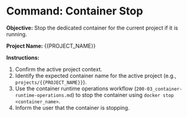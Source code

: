 # Command: Container Stop

**Objective:** Stop the dedicated container for the current project if it is running.

**Project Name:** {{PROJECT_NAME}}

**Instructions:**
1. Confirm the active project context.
2. Identify the expected container name for the active project (e.g., `projects/{{PROJECT_NAME}}`).
3. Use the container runtime operations workflow (`200-03_container-runtime-operations.md`) to stop the container using `docker stop <container_name>`.
4. Inform the user that the container is stopping.
